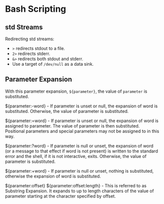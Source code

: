 # Bash Scripting

## std Streams

Redirecting std streams:

* `>` redirects stdout to a file.
* `2>` redirects stderr.
* `&>` redirects both stdout and stderr.
* Use a target of `/dev/null` as a data sink.

## Parameter Expansion

With this parameter expansion, `${parameter}`, the value of `parameter` is substituted.

${parameter:-word} - If parameter is unset or null, the expansion of word is substituted. Otherwise, the value of parameter is substituted.

${parameter:=word} - If parameter is unset or null, the expansion of word is assigned to parameter. The value of parameter is then substituted. Positional parameters and special parameters may not be assigned to in this way.

${parameter:?word} - If parameter is null or unset, the expansion of word (or a message to that effect if word is not present) is written to the standard error and the shell, if it is not interactive, exits. Otherwise, the value of parameter is substituted.

${parameter:+word} - If parameter is null or unset, nothing is substituted, otherwise the expansion of word is substituted.

${parameter:offset}
${parameter:offset:length} - This is referred to as Substring Expansion. It expands to up to length characters of the value of parameter starting at the character specified by offset.